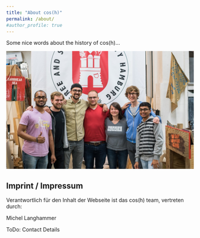 ```yaml
---
title: "About cos(h)"
permalink: /about/
#author_profile: true
---
```


Some nice words about the history of cos(h)...


![Cos(h) team during Libre Solar PCB reproduction](/images/team.jpg)

## Imprint / Impressum

Verantwortlich für den Inhalt der Webseite ist das cos(h) team, vertreten durch:

Michel Langhammer

ToDo: Contact Details
